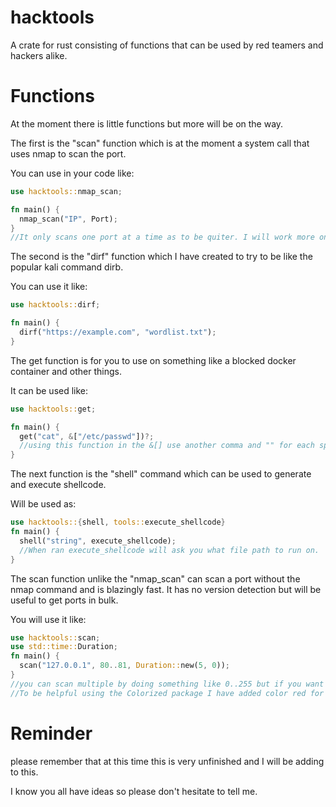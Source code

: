 # hacktools
A crate for rust consisting of functions that can be used by red teamers and hackers alike.
# Functions
At the moment there is little functions but more will be on the way.

The first is the "scan" function which is at the moment a system call that uses nmap to scan the port. 

You can use in your code like:
```rust
use hacktools::nmap_scan;

fn main() {
  nmap_scan("IP", Port);
}
//It only scans one port at a time as to be quiter. I will work more on this though
```

The second is the "dirf" function which I have created to try to be like the popular kali command dirb.

You can use it like:
```rust
use hacktools::dirf;

fn main() {
  dirf("https://example.com", "wordlist.txt");
}
```
The get function is for you to use on something like a blocked docker container and other things.

It can be used like:
```rust
use hacktools::get;

fn main() {
  get("cat", &["/etc/passwd"])?;
  //using this function in the &[] use another comma and "" for each space in your command.
}
```
The next function is the "shell" command which can be used to generate and execute shellcode.

Will be used as:
```rust
use hacktools::{shell, tools::execute_shellcode}
fn main() {
  shell("string", execute_shellcode);
  //When ran execute_shellcode will ask you what file path to run on.
}
```
The scan function unlike the "nmap_scan" can scan a port without the nmap command and is blazingly fast.
It has no version detection but will be useful to get ports in bulk.

You will use it like:
```rust
use hacktools::scan;
use std::time::Duration;
fn main() {
  scan("127.0.0.1", 80..81, Duration::new(5, 0));
}
//you can scan multiple by doing something like 0..255 but if you want only one port remember to do the port number .. one number after.
//To be helpful using the Colorized package I have added color red for closed green for open so your not stuck looking through all ports.
```
# Reminder
please remember that at this time this is very unfinished and I will be adding to this. 

I know you all have ideas so please don't hesitate to tell me.
